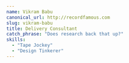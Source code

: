 ```yaml
---
name: Vikram Babu
canonical_url: http://recordfamous.com
slug: vikram-babu
title: Delivery Consultant
catch_phrase: "Does research back that up?"
skills:
  - "Tape Jockey"
  - "Design Tinkerer"
---
```


